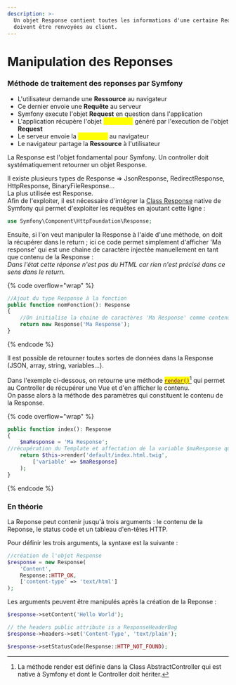 ```yaml
---
description: >-
  Un objet Response contient toutes les informations d'une certaine Request qui
  doivent être renvoyées au client.
---
```


# Manipulation des Reponses

### Méthode de traitement des reponses par Symfony

* L'utilisateur demande une **Ressource** au navigateur
* Ce dernier envoie une **Requête** au serveur
* Symfony execute l'objet **Request** en question dans l'application
* L'application récupère l'objet <mark style="color:yellow;">**Response**</mark> généré par l'execution de l'objet **Request**
* Le serveur envoie la <mark style="color:yellow;">**Response**</mark> au navigateur
* Le navigateur partage la **Ressource** à l'utilisateur

La Response est l'objet fondamental pour Symfony. Un controller doit systématiquement retourner un objet Response.

Il existe plusieurs types de Response => JsonResponse, RedirectResponse, HttpResponse, BinaryFileResponse...\
La plus utilisée est Response.\
Afin de l'exploiter, il est nécessaire d'intégrer la [Class Response](https://github.com/symfony/symfony/blob/6.1/src/Symfony/Component/HttpFoundation/Response.php) native de Symfony qui permet d'exploiter les requêtes en ajoutant cette ligne :&#x20;

```php
use Symfony\Component\HttpFoundation\Response;
```

Ensuite, si l'on veut manipuler la Response à l'aide d'une méthode, on doit la récupérer dans le return ; ici ce code permet simplement d'afficher 'Ma response' qui est une chaine de caractère injectée manuellement en tant que contenu de la Response : \
_Dans l'état cette réponse n'est pas du HTML car rien n'est précisé dans ce sens dans le return._&#x20;

{% code overflow="wrap" %}
```php
//Ajout du type Response à la fonction
public function nomFonction(): Response 
{
    //On initialise la chaine de caractères 'Ma Response' comme contenu de l'objet Response
    return new Response('Ma Response');
}
```
{% endcode %}

Il est possible de retourner toutes sortes de données dans la Response (JSON, array, string, variables...).&#x20;

Dans l'exemple ci-dessous, on retourne une méthode [<mark style="color:purple;">`render()`</mark>](#user-content-fn-1)[^1] qui permet au Controller de récupérer une Vue et d'en afficher le contenu. \
On passe alors à la méthode des paramètres qui constituent le contenu de la Response.

{% code overflow="wrap" %}
```php
public function index(): Response
{
    $maResponse = 'Ma Response';
//récupération du Template et affectation de la variable $maResponse qui pourra être invoquée dans le template de cette façon {{ variable }}.
    return $this->render('default/index.html.twig', 
        ['variable' => $maResponse]
    );
}
```
{% endcode %}

### En théorie

La Reponse peut contenir jusqu'à trois arguments : le contenu de la Reponse, le status code et un tableau d'en-têtes HTTP.

Pour définir les trois arguments, la syntaxe est la suivante :

```php
//création de l'objet Response
$response = new Response(
    'Content',
    Response::HTTP_OK,
    ['content-type' => 'text/html']
);
```

Les arguments peuvent être manipulés après la création de la Reponse :&#x20;

```php
$response->setContent('Hello World');

// the headers public attribute is a ResponseHeaderBag
$response->headers->set('Content-Type', 'text/plain');

$response->setStatusCode(Response::HTTP_NOT_FOUND);
```



[^1]: La méthode render est définie dans la Class AbstractController qui est native à Symfony et dont le Controller doit hériter.
